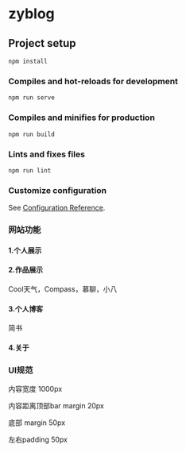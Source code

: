 # zyblog

## Project setup
```
npm install
```

### Compiles and hot-reloads for development
```
npm run serve
```

### Compiles and minifies for production
```
npm run build
```

### Lints and fixes files
```
npm run lint
```

### Customize configuration
See [Configuration Reference](https://cli.vuejs.org/config/).

### 网站功能

#### 1.个人展示

#### 2.作品展示

Cool天气，Compass，慕聊，小八

#### 3.个人博客

简书

#### 4.关于

### UI规范

内容宽度 1000px 

内容距离顶部bar margin 20px

底部 margin 50px

左右padding 50px


